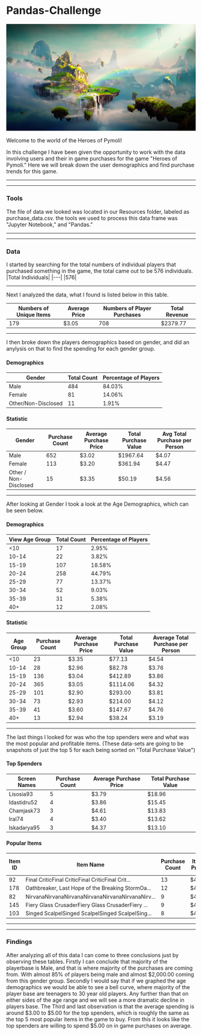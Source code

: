# Pandas-Challenge
![](Images/Fantasy.png)

Welcome to the world of the Heroes of Pymoli!

In this challenge I have been given the opportunity to work with the data involving users and their in game purchases for the game "Heroes of Pymoli." Here we will break down the user demographics and find purchase trends for this game.

---
---

### Tools
The file of data we looked was located in our Resources folder, labeled as purchase_data.csv. the tools we used to process this data frame was "Jupyter Notebook," and "Pandas."

---
---

### Data

I started by searching for the total numbers of individual players that purchased something in the game, the total came out to be 576 individuals.
|Total Individuals|
|---|
|576|

---

Next I analyzed the data, what I found is listed below in this table.

|Numbers of Unique Items| Average Price| Numbers of Player Purchases| Total Revenue|
|---|---|---|---|
|179| $3.05| 708| $2379.77|

---

I then broke down the players demographics based on gender, and did an anylysis on that to find the spending for each gender group.

#### Demographics
|Gender| Total Count| Percentage of Players|
|---|---|---|
|Male|484|84.03%|
|Female|81|14.06%|
|Other/Non-Disclosed|11|1.91%|

#### Statistic
|Gender|Purchase Count|	Average Purchase Price|	Total Purchase Value|	Avg Total Purchase per Person|
|---|---|---|---|---|
|Male|	652|	$3.02|	$1967.64|	$4.07|
|Female|	113|	$3.20|	$361.94|	$4.47|
|Other / Non-Disclosed|	15|	$3.35|	$50.19|	$4.56|

---

After looking at Gender I took a look at the Age Demographics, which can be seen below.

#### Demographics	
|View Age Group| Total Count|	Percentage of Players|
|---|---|---|
|<10|	17|	2.95%|
|10-14|	22|	3.82%|
|15-19|	107|	18.58%|
|20-24|	258|	44.79%|
|25-29|	77|	13.37%|
|30-34|	52|	9.03%|
|35-39|	31|	5.38%|
|40+|	12|	2.08%|

#### Statistic
|Age Group| Purchase Count|	Average Purchase Price|	Total Purchase Value|	Average Total Purchase per Person|
|---|---|---|---|---|
|<10|	23|	$3.35|	$77.13|	$4.54|
|10-14|	28|	$2.96|	$82.78|	$3.76|
|15-19|	136|	$3.04|	$412.89|	$3.86|
|20-24|	365|	$3.05|	$1114.06|	$4.32|
|25-29|	101|	$2.90|	$293.00|	$3.81|
|30-34|	73|	$2.93|	$214.00|	$4.12|
|35-39|	41|	$3.60|	$147.67|	$4.76|
|40+|	13|	$2.94|	$38.24|	$3.19|

---

The last things I looked for was who the top spenders were and what was the most popular and profitable items.
(These data-sets are going to be snapshots of just the top 5 for each being sorted on "Total Purchase Value")

#### Top Spenders
|Screen Names|	Purchase Count|	Average Purchase Price|	Total Purchase Value|
|---|---|---|---|
|Lisosia93|	5|	$3.79|	$18.96|
|Idastidru52|	4|	$3.86|	$15.45|
|Chamjask73|	3|	$4.61|	$13.83|
|Iral74|	4|	$3.40|	$13.62|
Iskadarya95|	3|	$4.37|	$13.10|

#### Popular Items
	
|Item ID| Item Name|	Purchase Count|	Item Price|	Total Purchase Value|
|---|---|---|---|---|
|92|	Final CriticFinal CriticFinal CriticFinal Crit...|	13|	$4.61| $59.99|
|178|	Oathbreaker, Last Hope of the Breaking StormOa...|	12|	$4.23|	$50.76|
|82|	NirvanaNirvanaNirvanaNirvanaNirvanaNirvanaNirv...|      9|	$4.90|	$44.10|
|145|	Fiery Glass CrusaderFiery Glass CrusaderFiery ...|	9|	$4.58|	$41.22|
|103|	Singed ScalpelSinged ScalpelSinged ScalpelSing...|	8|	$4.35|	$34.80|

---
---

### Findings

After analyzing all of this data I can come to three conclusions just by observing these tables.
Firstly I can conclude that majority of the playerbase is Male, and that is where majority of the purchases are coming from. With almost 85% of players being male and almost $2,000.00 coming from this gender group.
Secondly I would say that if we graphed the age demographics we would be able to see a bell curve, where majority of the player base are teenagers to 30 year old players. Any further than that on either sides of the age range and we will see a more dramatic decline in players base.
The Third and last observation is that the average spending is around $3.00 to $5.00 for the top spenders, which is roughly the same as the top 5 most popular items in the game to buy. From this it looks like the top spenders are willing to spend $5.00 on in game purchases on average. 
